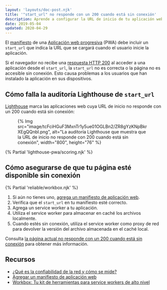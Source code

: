 ```yaml
---
layout: 'layouts/doc-post.njk'
title: '"start_url" no responde con un 200 cuando está sin conexión'
description: Aprende a configurar la URL de inicio de tu aplicación web progresiva para que tu aplicación sea accesible sin conexión.
date: 2019-05-04
updated: 2020-04-29
---
```


El [manifiesto](https://web.dev/articles/add-manifest) de una [Aplicación web progresiva](https://web.dev/articles/what-are-pwas) (PWA) debe incluir un `start_url` que indica la URL que se cargará cuando el usuario inicie la aplicación.

Si el navegador no recibe una [respuesta HTTP 200](https://developer.mozilla.org/docs/Web/HTTP/Status#Successful_responses) al acceder a una aplicación desde el `start_url`, la `start_url` no es correcta o la página no es accesible sin conexión. Esto causa problemas a los usuarios que han instalado la aplicación en sus dispositivos.

## Cómo falla la auditoría Lighthouse de `start_url`

[Lighthouse](https://developers.google.com/web/tools/lighthouse/) marca las aplicaciones web cuya URL de inicio no responde con un 200 cuando está sin conexión:

<figure>{% Img src="image/tcFciHGuF3MxnTr1y5ue01OGLBn2/ZR8gYzKNpBkrXEgQQnbl.png", alt="La auditoría Lighthouse que muestra que la URL de inicio no responde con 200 cuando está sin conexión", width="800", height="76" %}</figure>

{% Partial 'lighthouse-pwa/scoring.njk' %}

## Cómo asegurarse de que tu página esté disponible sin conexión

{% Partial 'reliable/workbox.njk' %}

1. Si aún no tienes uno, [agrega un manifiesto de aplicación web](https://web.dev/articles/add-manifest).
2. Verifica que el `start_url` en tu manifiesto esté correcto.
3. Agrega un service worker a tu aplicación.
4. Utiliza el service worker para almacenar en caché los archivos localmente.
5. Cuando estés sin conexión, utiliza el service worker como proxy de red para devolver la versión del archivo almacenada en el caché local.

Consulta [la página actual no responde con un 200 cuando está sin conexión](/docs/lighthouse/pwa/works-offline/) para obtener más información.

## Recursos

- [¿Qué es la confiabilidad de la red y cómo se mide?](https://web.dev/articles/network-connections-unreliable)
- [Agregar un manifiesto de aplicación web](https://web.dev/articles/add-manifest)
- [Workbox: Tu kit de herramientas para service workers de alto nivel](/docs/workbox/)
